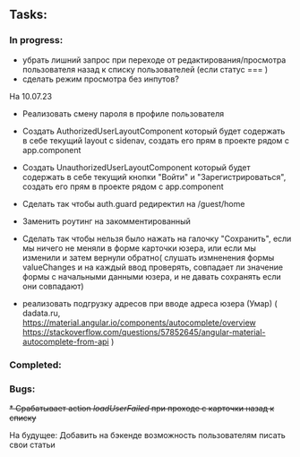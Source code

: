 ## Tasks:
  ### In progress:

* убрать лишний запрос при переходе от редактирования/просмотра пользователя назад к списку пользователей (если статус === )
* сделать режим просмотра без инпутов?

На 10.07.23
* Реализовать смену пароля в профиле пользователя
* Создать AuthorizedUserLayoutComponent который будет содержать в себе текущий layout с sidenav, создать его прям в проекте рядом с app.component
* Создать UnauthorizedUserLayoutComponent который будет содержать в себе текущий кнопки "Войти" и "Зарегистрироваться", создать его прям в проекте рядом с app.component
* Сделать так чтобы auth.guard редиректил на /guest/home
* Заменить роутинг на закомментированный
* Сделать так чтобы нельзя было нажать на галочку "Сохранить", если мы ничего не меняли в форме карточки юзера, или если мы изменили и затем вернули обратно(
  слушать измненения формы valueChanges и на каждый ввод проверять, совпадает ли значение формы с начальными данными юзера, и не давать сохранять если они совпадают)

* реализовать подгрузку адресов при вводе адреса юзера (Умар) (
  dadata.ru, 
  https://material.angular.io/components/autocomplete/overview
  https://stackoverflow.com/questions/57852645/angular-material-autocomplete-from-api
)

### Completed:

### Bugs:
~~* Срабатывает action _loadUserFailed_ при проходе с карточки назад к списку~~

На будущее:
Добавить на бэкенде возможность пользователям писать свои статьи
